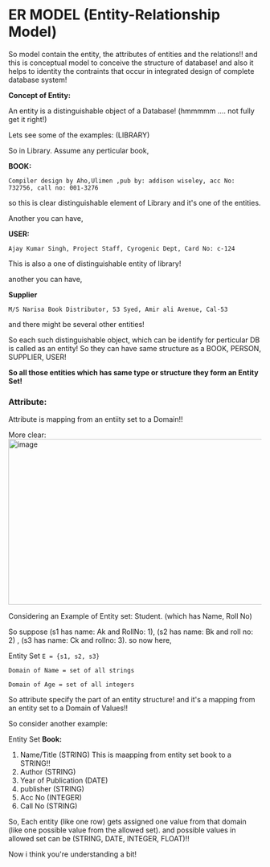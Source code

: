 # ER MODEL (Entity-Relationship Model)

So model contain the entity, the attributes of entities and the relations!! and this is conceptual model to conceive the structure of database! and also it helps to identity the contraints that occur in integrated design of complete database system!

**Concept of Entity:**

An entity is a distinguishable object of a Database! (hmmmmm .... not fully get it right!)

Lets see some of the examples: (LIBRARY)

So in Library. Assume any perticular book,

**BOOK:**

`Compiler design by Aho,Ulimen ,pub by: addison wiseley, acc No: 732756, call no: 001-3276`

so this is clear distinguishable element of Library and it's one of the entities.

Another you can have,

**USER:**

`Ajay Kumar Singh, Project Staff, Cyrogenic Dept, Card No: c-124`

This is also a one of distinguishable entity of library!

another you can have,

**Supplier**

`M/S Narisa Book Distributor, 53 Syed, Amir ali Avenue, Cal-53`

and there might be several other entities!

So each such distinguishable object, which can be identify for perticular DB is called as an entity! So they can have same structure as a BOOK, PERSON, SUPPLIER, USER! 

**So all those entities which has same type or structure they form an Entity Set!**

### **Attribute:**

Attribute is mapping from an entiity set to a Domain!! 

More clear:
<img width="1149" height="330" alt="image" src="https://github.com/user-attachments/assets/ba77c796-9f9d-45bd-94bd-01383024477a" />

Considering an Example of Entity set: Student. (which has Name, Roll No)

So suppose (s1 has name: Ak and RollNo: 1), (s2 has name: Bk and roll no: 2) , (s3 has name: Ck and rollno: 3). so now here,

Entity Set `E = {s1, s2, s3}`

`Domain of Name = set of all strings`

`Domain of Age = set of all integers`

So attribute specify the part of an entity structure! and it's a mapping from an entity set to a Domain of Values!!

So consider another example:

Entity Set **Book:**

1. Name/Title (STRING) This is maapping from entity set book to a STRING!! 
2. Author (STRING)
3. Year of Publication (DATE)
4. publisher (STRING)
5. Acc No (INTEGER)
6. Call No (STRING)

So, Each entity (like one row) gets assigned one value from that domain (like one possible value from the allowed set). and possible values in allowed set can be (STRING, DATE, INTEGER, FLOAT)!!

Now i think you're understanding a bit!







